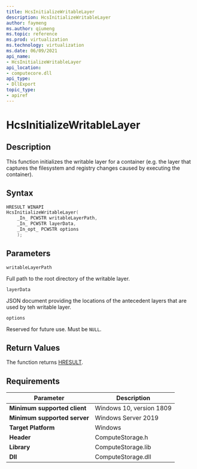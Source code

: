 ```yaml
---
title: HcsInitializeWritableLayer
description: HcsInitializeWritableLayer
author: faymeng
ms.author: qiumeng
ms.topic: reference
ms.prod: virtualization
ms.technology: virtualization
ms.date: 06/09/2021
api_name:
- HcsInitializeWritableLayer
api_location:
- computecore.dll
api_type:
- DllExport
topic_type: 
- apiref
---
```

# HcsInitializeWritableLayer

## Description

This function initializes the writable layer for a container (e.g. the layer that captures the filesystem and registry changes caused by executing the container).

## Syntax

```cpp
HRESULT WINAPI
HcsInitializeWritableLayer(
    _In_ PCWSTR writableLayerPath,
    _In_ PCWSTR layerData,
    _In_opt_ PCWSTR options
    );
```

## Parameters

`writableLayerPath`

Full path to the root directory of the writable layer.

`layerData`

JSON document providing the locations of the antecedent layers that are used by teh writable layer.

`options`

Reserved for future use. Must be `NULL`.

## Return Values

The function returns [HRESULT](./HCSHResult.md).

## Requirements

|Parameter|Description|
|---|---|
| **Minimum supported client** | Windows 10, version 1809 |
| **Minimum supported server** | Windows Server 2019 |
| **Target Platform** | Windows |
| **Header** | ComputeStorage.h |
| **Library** | ComputeStorage.lib |
| **Dll** | ComputeStorage.dll |
